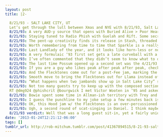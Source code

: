 ```yaml
---
layout: post
title: |2-

  8/21/93 - SALT LAKE CITY, UT
  Let’s get through the lull between Xmas and NYE with 8/21/93, Salt Lake City, UT, Saltair Pavilion. No Dark Side this time (I think).
  8/21/93: A very AUD-y source that opens with Buried Alive > Poor Heart and Foam. Vintage like an old pair of slippers.
  8/21/93: Staying tuned to Radio Phish with Guelah and Rift. Some secret language in Guelah, just to filter out the SLC noobs.
  8/21/93: The pent-up creativity finds its release in Stash, threaded through with car alarm tones, power-chord crunch and Mike melodies.
  8/21/93: Worth remembering from time to time that Sparkle is a really paranoid, misanthropic song.
  8/21/93: Last Landlady of the year, and it looks like horn-less or non-PYITE-embedded versions are now on the endangered list.
  8/21/93: A very formulaic ‘93 first set gets a late curveball with a Runaway Jim closer, which is heart-racingly noisy and deconstructive.
  8/21/93: I’ve often commented that they didn’t seem to know what to do with Jim in ‘93, but this one…this one is good.
  8/21/93: The last time Possum opened up a second set was the 4/21/93 show with the “Demand” Melt. Promising.
  8/21/93: If you are a guy who likes peak after peak after peak, check out this Possum. (I’m not that guy)
  8/21/93: And the Flecktones come out for a post-Fee jam, marking the first time in a decade I’ve thought of “Future Man”.
  8/21/93: Smooth move to bring the Flecktones out for Llama instead of the more predictable Uncle Pen. Sounds a little cluttered though.
  8/21/93: “What happens when two jambands show up in Salt Lake City” sounds like a joke setup, but they sound pretty nimble together so far.
  8/21/93: Not too many guests try to keep up with the composed section of David Bowie. Other than the double bass, it’s pretty tolerable.
  RT @dmg924 @phishcrit @bourgwick I met Victor Wooten in ‘95 and asked him about that show. Only response - “Amazin’ musicians, man…..”
  8/21/93: Bowie spent some time in Allman-ish territory with Trey and Bela interweaving, now more free but still driving, cohesive.
  8/21/93: I guess the punchline to my joke setup a few minutes back is A: “They play Mind Left Body jam”. OK, needs some work.
  8/21/93: OK, this Hood jam w/ the Flecktones is an over-percussioned mess. But I’ll forgive them after that surprisingly nimble Bowie.
  8/21/93: Ugh, a second round of scat-singing in Daniel. I think maybe this guest appearance has run its course.
  8/21/93 verdict: Well that was a long guest sit-in, yet a fairly unique/successful one. Bowie was ++, but I’m more into the first set Jim.
date: '2013-01-24T12:21:12-06:00'
tags: []
tumblr_url: http://rob-mitchum.tumblr.com/post/41367894515/8-21-93-salt-lake-city-ut-lets-get-through-the
---
```

